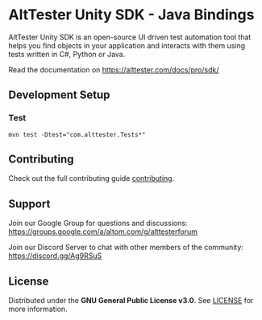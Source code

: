 # AltTester Unity SDK - Java Bindings

AltTester Unity SDK is an open-source UI driven test automation tool that helps you find objects in your application and interacts with them using tests written in C#, Python or Java.

Read the documentation on https://alttester.com/docs/pro/sdk/

## Development Setup

### Test

```
mvn test -Dtest="com.alttester.Tests*"
```

## Contributing

Check out the full contributing guide [contributing](https://alttester.com/docs/pro/sdk/pages/contributing.html).

## Support

Join our Google Group for questions and discussions: https://groups.google.com/a/altom.com/g/alttesterforum

Join our Discord Server to chat with other members of the community: https://discord.gg/Ag9RSuS

## License

Distributed under the **GNU General Public License v3.0**. See [LICENSE](https://github.com/alttester/AltTester-Unity-SDK/blob/master/LICENSE) for more information.
